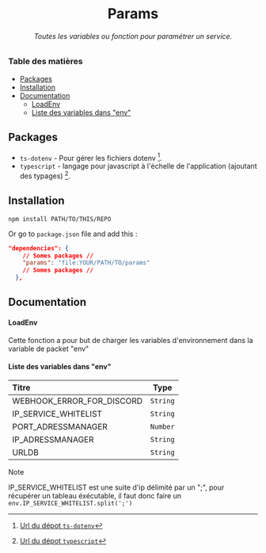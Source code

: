 <div align="center">
  <h1>Params</h1>
  <h6>Toutes les variables ou fonction pour paramétrer un service.</h6>
</div>

### Table des matières
- [Packages](#packages)
- [Installation](#installation)
- [Documentation](#documentation)
    - [LoadEnv](#loadenv)
    - [Liste des variables dans "env"](#liste-des-variables-dans-env)


## Packages

- `ts-dotenv` - Pour gérer les fichiers dotenv [^1].
- `typescript` - langage pour javascript à l'échelle de l'application (ajoutant des typages) [^2].

## Installation

```shell
npm install PATH/TO/THIS/REPO
```

Or go to `package.json` file and add this :

```json
"dependencies": {
    // Somes packages //
    "params": "file:YOUR/PATH/TO/params"
    // Somes packages //
  },
```

## Documentation

#### LoadEnv
Cette fonction a pour but de charger les variables d'environnement dans la variable de packet "env"

#### Liste des variables dans "env"
| Titre                     | Type     |
|:--------------------------|:--------:|
| WEBHOOK_ERROR_FOR_DISCORD | `String` |
| IP_SERVICE_WHITELIST      | `String` |
| PORT_ADRESSMANAGER        | `Number` |
| IP_ADRESSMANAGER          | `String` |
| URLDB                     | `String` |

> [!NOTE] 
> IP_SERVICE_WHITELIST est une suite d'ip délimité par un ";", pour récupérer un tableau éxécutable, il faut donc faire un `env.IP_SERVICE_WHITELIST.split(';')`

[^1]: [Url du dépot `ts-dotenv`](https://www.npmjs.com/package/ts-dotenv)
[^2]: [Url du dépot `typescript`](https://www.npmjs.com/package/typescript)